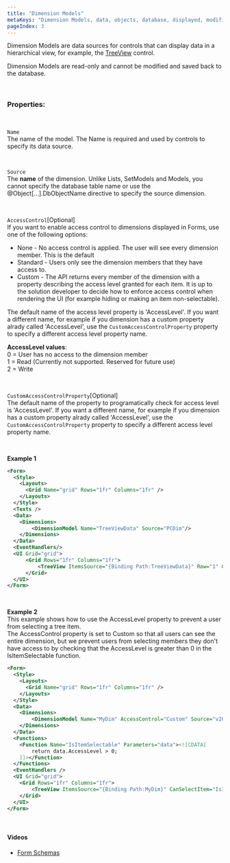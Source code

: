 ```yaml
---
title: "Dimension Models"
metaKeys: "Dimension Models, data, objects, database, displayed, modified, user, interface, Form Schema, instance, table, view, custom query, name, source, fields, filter, insertkey, autoinsert, save, load, query, connectiongstring"
pageIndex: 3
---
```


Dimension Models are data sources for controls that can display data in a hierarchical view, for example, the [TreeView](../controls/treeview.md) control.

Dimension Models are read-only and cannot be modified and saved back to the database.

<br/>

### Properties:

<br/>

`Name`  
The name of the model. The Name is required and used by controls to specify its data source.

<br/>

`Source`  
The **name** of the dimension. Unlike Lists, SetModels and Models, you cannot specify the database table name or use the @Object[…].DbObjectName directive to specify the source dimension.

<br/>

`AccessControl`[Optional]  
If you want to enable access control to dimensions displayed in Forms, use one of the following options:  
- None - No access control is applied. The user will see every dimension member. This is the default
- Standard - Users only see the dimension members that they have access to.
- Custom - The API returns every member of the dimension with a property describing the access level granted for each item. It is up to the solution developer to decide how to enforce access control when rendering the UI (for example hiding or making an item non-selectable).  

The default name of the access level property is 'AccessLevel'. If you want a different name, for example if you dimension has a custom property alrady called 'AccessLevel', use the `CustomAccessControlProperty` property to specify a different access level property name.

**AccessLevel values**:  
0 = User has no access to the dimension member  
1 = Read (Currently not supported. Reserved for future use)  
2 = Write  

<br/>

`CustomAccessControlProperty`[Optional]  
The default name of the property to programatically check for access level is 'AccessLevel'. If you want a different name, for example if you dimension has a custom property alrady called 'AccessLevel', use the `CustomAccessControlProperty` property to specify a different access level property name.


<br/>

**Example 1** 
```xml
<Form>
  <Style>
    <Layouts>
      <Grid Name="grid" Rows="1fr" Columns="1fr" />
    </Layouts>    
  </Style>
  <Texts />
  <Data>    
    <Dimensions>
        <DimensionModel Name="TreeViewData" Source="PCDim"/>
    </Dimensions>
  </Data>  
  <EventHandlers/>
  <UI Grid="grid">
      <Grid Rows="1fr" Columns="1fr">
          <TreeView ItemsSource="{Binding Path:TreeViewData}" Row="1" Column="1" />      
      </Grid>
  </UI>
</Form>
```

<br/>

**Example 2**  
This example shows how to use the AccessLevel property to prevent a user from selecting a tree item.  
The AccessControl property is set to Custom so that all users can see the entire dimension, but we prevent users from selecting members they don't have access to by checking that the AccessLevel is greater than 0 in the IsItemSelectable function.

```xml
<Form>
  <Style>
    <Layouts>
      <Grid Name="grid" Rows="1fr" Columns="1fr" />
    </Layouts>
  </Style>  
  <Data>    
    <Dimensions>
    	<DimensionModel Name="MyDim" AccessControl="Custom" Source="v2023.1 Dim"/>
    </Dimensions>
  </Data>
  <Functions>
  	<Function Name="IsItemSelectable" Parameters="data"><![CDATA[
  		return data.AccessLevel > 0;	
  	]]></Function>
  </Functions>
  <EventHandlers />
  <UI Grid="grid">
  	<Grid Rows="1fr" Columns="1fr">
  		<TreeView ItemsSource="{Binding Path:MyDim}" CanSelectItem="IsItemSelectable" Row="1" Column="1"/>
  	</Grid>  	
  </UI>
</Form>
```

<br/>

#### Videos

* [Form Schemas](../../../../videos/formschemas.md)
